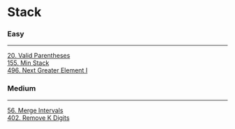 # Stack

### Easy
---
[20. Valid Parentheses](solutions/0020-Valid%20Parentheses.md)</br>
[155. Min Stack](solutions/0155-Min%20Stack.md)</br>
[496. Next Greater Element I](solutions/0496-Next%20Greater%20Element%20I.md)</br>

### Medium
---
[56. Merge Intervals](solutions/0056-Merge%20Intervals.md)</br>
[402. Remove K Digits](solutions/0402-Remove%20K%20Digits.md)</br>